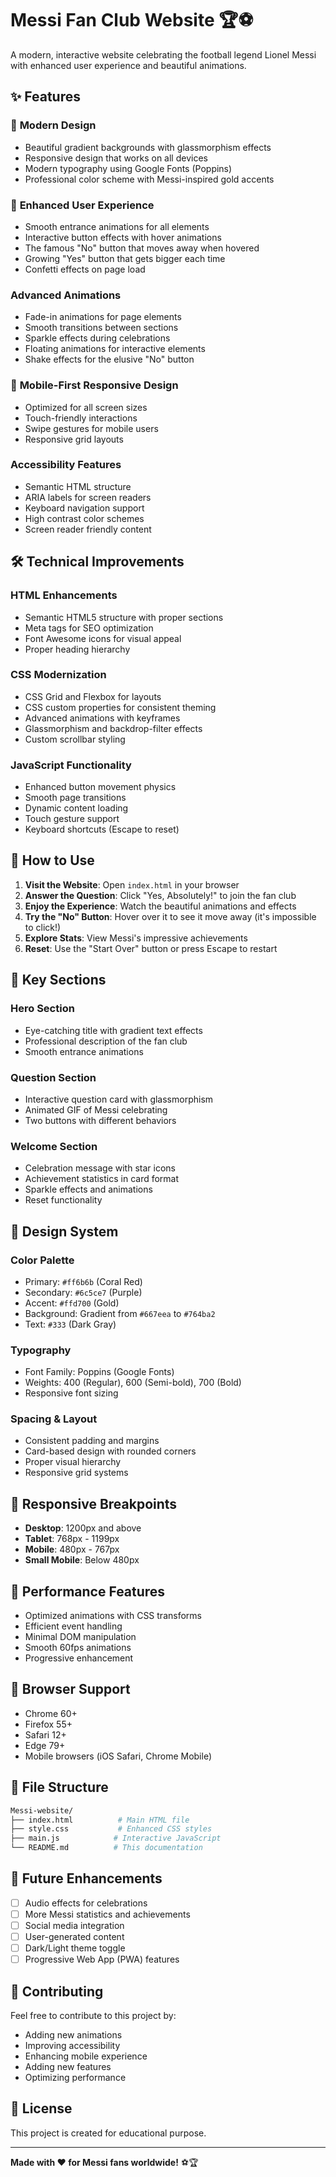 # Messi Fan Club Website 🏆⚽

A modern, interactive website celebrating the football legend Lionel Messi with enhanced user experience and beautiful animations.

## ✨ Features

### 🎨 **Modern Design**

- Beautiful gradient backgrounds with glassmorphism effects
- Responsive design that works on all devices
- Modern typography using Google Fonts (Poppins)
- Professional color scheme with Messi-inspired gold accents

### 🚀 **Enhanced User Experience**

- Smooth entrance animations for all elements
- Interactive button effects with hover animations
- The famous "No" button that moves away when hovered
- Growing "Yes" button that gets bigger each time
- Confetti effects on page load

### **Advanced Animations**

- Fade-in animations for page elements
- Smooth transitions between sections
- Sparkle effects during celebrations
- Floating animations for interactive elements
- Shake effects for the elusive "No" button

### 📱 **Mobile-First Responsive Design**

- Optimized for all screen sizes
- Touch-friendly interactions
- Swipe gestures for mobile users
- Responsive grid layouts

### **Accessibility Features**

- Semantic HTML structure
- ARIA labels for screen readers
- Keyboard navigation support
- High contrast color schemes
- Screen reader friendly content

## 🛠️ Technical Improvements

### **HTML Enhancements**

- Semantic HTML5 structure with proper sections
- Meta tags for SEO optimization
- Font Awesome icons for visual appeal
- Proper heading hierarchy

### **CSS Modernization**

- CSS Grid and Flexbox for layouts
- CSS custom properties for consistent theming
- Advanced animations with keyframes
- Glassmorphism and backdrop-filter effects
- Custom scrollbar styling

### **JavaScript Functionality**

- Enhanced button movement physics
- Smooth page transitions
- Dynamic content loading
- Touch gesture support
- Keyboard shortcuts (Escape to reset)

## 🎯 How to Use

1. **Visit the Website**: Open `index.html` in your browser
2. **Answer the Question**: Click "Yes, Absolutely!" to join the fan club
3. **Enjoy the Experience**: Watch the beautiful animations and effects
4. **Try the "No" Button**: Hover over it to see it move away (it's impossible to click!)
5. **Explore Stats**: View Messi's impressive achievements
6. **Reset**: Use the "Start Over" button or press Escape to restart

## 🌟 Key Sections

### **Hero Section**

- Eye-catching title with gradient text effects
- Professional description of the fan club
- Smooth entrance animations

### **Question Section**

- Interactive question card with glassmorphism
- Animated GIF of Messi celebrating
- Two buttons with different behaviors

### **Welcome Section**

- Celebration message with star icons
- Achievement statistics in card format
- Sparkle effects and animations
- Reset functionality

## 🎨 Design System

### **Color Palette**

- Primary: `#ff6b6b` (Coral Red)
- Secondary: `#6c5ce7` (Purple)
- Accent: `#ffd700` (Gold)
- Background: Gradient from `#667eea` to `#764ba2`
- Text: `#333` (Dark Gray)

### **Typography**

- Font Family: Poppins (Google Fonts)
- Weights: 400 (Regular), 600 (Semi-bold), 700 (Bold)
- Responsive font sizing

### **Spacing & Layout**

- Consistent padding and margins
- Card-based design with rounded corners
- Proper visual hierarchy
- Responsive grid systems

## 📱 Responsive Breakpoints

- **Desktop**: 1200px and above
- **Tablet**: 768px - 1199px
- **Mobile**: 480px - 767px
- **Small Mobile**: Below 480px

## 🚀 Performance Features

- Optimized animations with CSS transforms
- Efficient event handling
- Minimal DOM manipulation
- Smooth 60fps animations
- Progressive enhancement

## 🔧 Browser Support

- Chrome 60+
- Firefox 55+
- Safari 12+
- Edge 79+
- Mobile browsers (iOS Safari, Chrome Mobile)

## 📁 File Structure

```bash
Messi-website/
├── index.html          # Main HTML file
├── style.css           # Enhanced CSS styles
├── main.js            # Interactive JavaScript
└── README.md          # This documentation
```

## 🎉 Future Enhancements

- [ ] Audio effects for celebrations
- [ ] More Messi statistics and achievements
- [ ] Social media integration
- [ ] User-generated content
- [ ] Dark/Light theme toggle
- [ ] Progressive Web App (PWA) features

## 🤝 Contributing

Feel free to contribute to this project by:

- Adding new animations
- Improving accessibility
- Enhancing mobile experience
- Adding new features
- Optimizing performance

## 📄 License

This project is created for educational purpose.

---

**Made with ❤️ for Messi fans worldwide!** ⚽🏆
